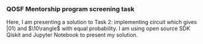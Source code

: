 ### QOSF Mentorship program screening task

Here, I am presenting a solution to Task 2: implementing circuit which gives $|01\rangle$ and $\10\rangle$ with equal probability. I am using open source SDK Qiskit and Jupyter Notebook to present my solution.
